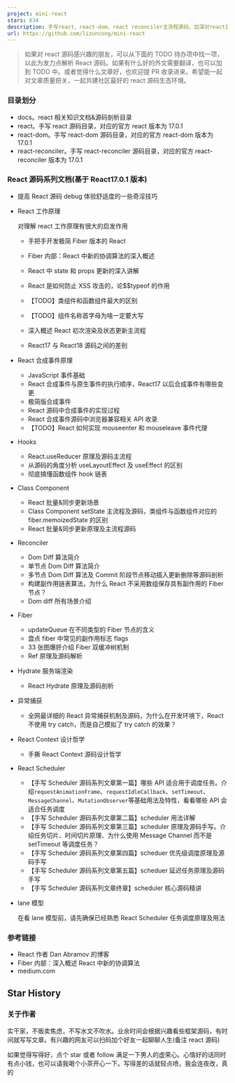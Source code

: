 ```yaml
---
project: mini-react
stars: 634
description: 手写react、react-dom、react reconciler主流程源码，加深对react源码的理解。包括fiber，合成事件，hooks实现原理，dom diff，reconciliation，scheduler等
url: https://github.com/lizuncong/mini-react
---
```


> 如果对 react 源码感兴趣的朋友，可以从下面的 TODO 待办项中找一项，以此为发力点解析 React 源码。如果有什么好的外文需要翻译，也可以加到 TODO 中。或者觉得什么文章好，也欢迎提 PR 收录进来。希望能一起对文章质量把关，一起共建社区最好的 react 源码生态环境。

### 目录划分

-   docs。react 相关知识文档&源码剖析目录
-   react。手写 react 源码目录，对应的官方 react 版本为 17.0.1
-   react-dom。手写 react-dom 源码目录，对应的官方 react-dom 版本为 17.0.1
-   react-reconciler。手写 react-reconciler 源码目录，对应的官方 react-reconciler 版本为 17.0.1

### React 源码系列文档(基于 React17.0.1 版本)

-   提高 React 源码 debug 体验舒适度的一些奇淫技巧
    
-   React 工作原理
    
    对理解 react 工作原理有很大的启发作用
    
    -   手把手开发极简 Fiber 版本的 React
        
    -   Fiber 内部：React 中新的协调算法的深入概述
        
    -   React 中 state 和 props 更新的深入讲解
        
    -   React 是如何防止 XSS 攻击的，论$$typeof 的作用
        
    -   【TODO】类组件和函数组件最大的区别
        
    -   【TODO】组件名称首字母为啥一定要大写
        
    -   深入概述 React 初次渲染及状态更新主流程
        
    -   React17 与 React18 源码之间的差别
        
-   React 合成事件原理
    
    -   JavaScript 事件基础
    -   React 合成事件与原生事件的执行顺序，React17 以后合成事件有哪些变更
    -   极简版合成事件
    -   React 源码中合成事件的实现过程
    -   React 合成事件源码中浏览器兼容相关 API 收录
    -   【TODO】React 如何实现 mouseenter 和 mouseleave 事件代理
-   Hooks
    
    -   React.useReducer 原理及源码主流程
    -   从源码的角度分析 useLayoutEffect 及 useEffect 的区别
    -   彻底搞懂函数组件 hook 链表
-   Class Component
    
    -   React 批量&同步更新场景
    -   Class Component setState 主流程及源码，类组件与函数组件对应的 fiber.memoizedState 的区别
    -   React 批量&同步更新原理及主流程源码
-   Reconciler
    
    -   Dom Diff 算法简介
    -   单节点 Dom Diff 算法简介
    -   多节点 Dom Diff 算法及 Commit 阶段节点移动插入更新删除等源码剖析
    -   构建副作用链表算法，为什么 React 不采用数组保存具有副作用的 Fiber 节点？
    -   Dom diff 所有场景介绍
-   Fiber
    
    -   updateQueue 在不同类型的 Fiber 节点的含义
    -   盘点 fiber 中常见的副作用标志 flags
    -   33 张图爆肝介绍 Fiber 双缓冲树机制
    -   Ref 原理及源码解析
-   Hydrate 服务端渲染
    
    -   React Hydrate 原理及源码剖析
-   异常捕获
    
    -   全网最详细的 React 异常捕获机制及源码，为什么在开发环境下，React 不使用 try catch，而是自己模拟了 try catch 的效果？
-   React Context 设计哲学
    
    -   手撕 React Context 源码设计哲学
-   React Scheduler
    
    -   【手写 Scheduler 源码系列文章第一篇】哪些 API 适合用于调度任务。介绍`requestAnimationFrame`、`requestIdleCallback`、`setTimeout`、`MessageChannel`、`MutationObserver`等基础用法及特性，看看哪些 API 会适合任务调度
    -   【手写 Scheduler 源码系列文章第二篇】scheduler 用法详解
    -   【手写 Scheduler 源码系列文章第三篇】scheduler 原理及源码手写。介绍任务切片、时间切片原理、为什么使用 Message Channel 而不是 setTimeout 等调度任务？
    -   【手写 Scheduler 源码系列文章第四篇】scheduer 优先级调度原理及源码手写
    -   【手写 Scheduler 源码系列文章第五篇】scheduer 延迟任务原理及源码手写
    -   【手写 Scheduler 源码系列文章终章】scheduler 核心源码精讲
-   lane 模型
    
    在看 lane 模型前，请先确保已经熟悉 React Scheduler 任务调度原理及用法
    

### 参考链接

-   React 作者 Dan Abramov 的博客
-   Fiber 内部：深入概述 React 中新的协调算法
-   medium.com

Star History
------------

### 关于作者

实干家，不贩卖焦虑，不写水文不吹水。业余时间会根据兴趣看些框架源码，有时间就写写文章。有兴趣的网友可以扫码加个好友一起聊聊人生(备注 react 源码)

如果觉得写得好，点个 star 或者 follow 满足一下男人的虚荣心。心情好的话同时有点小钱，也可以请我喝个小茶开心一下。写得差的话就轻点喷，我会连夜改，真的
